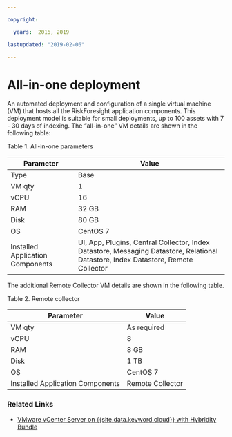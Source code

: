 ```yaml
---

copyright:

  years:  2016, 2019

lastupdated: "2019-02-06"

---
```


# All-in-one deployment

An automated deployment and configuration of a single virtual machine (VM) that hosts all the RiskForesight application components. This deployment model is suitable for small deployments, up to 100 assets with 7 - 30 days of indexing. The “all-in-one” VM details are shown in the following table:

Table 1. All-in-one parameters

|Parameter	|Value|
|---|---|
|Type	|Base|
|VM qty	|1|
|vCPU	|16|
|RAM	|32 GB|
|Disk	|80 GB|
|OS	|CentOS 7|
|Installed Application Components|	UI, App, Plugins, Central Collector, Index Datastore, Messaging Datastore, Relational Datastore, Index Datastore, Remote Collector|

The additional Remote Collector VM details are shown in the following table.

Table 2. Remote collector

|Parameter	|Value|
|---|---|
|VM qty	|As required|
|vCPU	|8|
|RAM	|8 GB|
|Disk	|1 TB|
|OS	|CentOS 7|
|Installed Application Components	|Remote Collector|

### Related Links

*   [VMware vCenter Server on {{site.data.keyword.cloud}} with Hybridity Bundle](/docs/services/vmwaresolutions/archiref/vcs?topic=vmware-solutions-vcenter-server-on-ibm-cloud-with-hybridity-bundle-overview)

